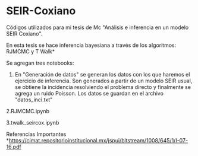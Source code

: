 # SEIR-Coxiano
Códigos utilizados para mi tesis de Mc "Análisis e inferencia en un modelo SEIR Coxiano".

En esta tesis se hace inferencia bayesiana a través de los algoritmos: RJMCMC y T Walk*

Se agregan tres notebooks:
1. En "Generación de datos" se generan los datos con los que haremos el ejercicio de inferencia. Son generados a partir de un modelo SEIR usual, se obtiene la incidencia resolviendo el problema directo y finalmente se agrega un ruido Poisson. Los datos se guardan en el archivo "datos_inci.txt"

2.RJMCMC.ipynb


3.twalk_seircox.ipynb





Referencias Importantes
*https://cimat.repositorioinstitucional.mx/jspui/bitstream/1008/645/1/I-07-16.pdf
